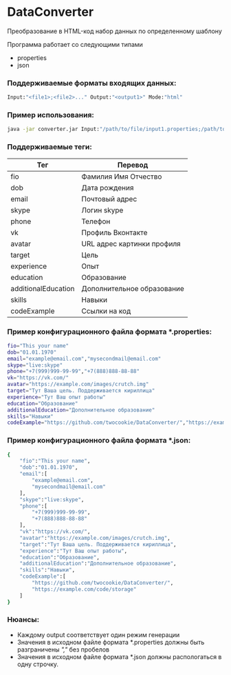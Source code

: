 # DataConverter

Преобразование в HTML-код набор данных по определенному шаблону

Программа работает со следующими типами

  - properties
  - json

### Поддерживаемые форматы входящих данных:

```sh
Input:"<file1>;<file2>..." Output:"<output1>" Mode:"html"
```
### Пример использования:

```sh
java -jar converter.jar Input:"/path/to/file/input1.properties;/path/to/file/input2.json" Output:"/path/to/input" Mode:"html"
```

### Поддерживаемые теги:

| Тег | Перевод |
| ------ | ------ |
|fio|Фамилия Имя Отчество|
|dob|Дата рождения|
|email|Почтовый адрес|
|skype|Логин skype|
|phone|Телефон|
|vk|Профиль Вконтакте|
|avatar|URL адрес картинки профиля|
|target|Цель|
|experience|Опыт|
|education|Образование|
|additionalEducation|Дополнительное образование|
|skills|Навыки|
|codeExample|Ссылки на код|

### Пример конфигурационного файла формата *.properties:

```sh
fio="This your name"
dob="01.01.1970"
email="example@email.com","mysecondmail@email.com"
skype="live:skype"
phone="+7(999)999-99-99","+7(888)888-88-88"
vk="https://vk.com/"
avatar="https://example.com/images/crutch.img"
target="Тут Ваша цель. Поддерживается кириллица"
experience="Тут Ваш опыт работы"
education="Образование"
additionalEducation="Дополнительное образование"
skills="Навыки"
codeExample="https://github.com/twocookie/DataConverter/","https://example.com/code/storage"
```

### Пример конфигурационного файла формата *.json:

```sh
{
    "fio":"This your name",
    "dob":"01.01.1970",
    "email":[
        "example@email.com",
        "mysecondmail@email.com"
    ],
    "skype":"live:skype",
    "phone":[
        "+7(999)999-99-99",
        "+7(888)888-88-88"
    ],
    "vk":"https://vk.com/",
    "avatar":"https://example.com/images/crutch.img",
    "target":"Тут Ваша цель. Поддерживается кириллица",
    "experience":"Тут Ваш опыт работы",
    "education":"Образование",
    "additionalEducation":"Дополнительное образование",
    "skills":"Навыки",
    "codeExample":[
        "https://github.com/twocookie/DataConverter/",
        "https://example.com/code/storage"
    ]
}
```

### Нюансы:
  - Каждому output соответствует один режим генерации
  - Значения в исходном файле формата *.properties должны быть разграничены *","* без пробелов
  - Значения в исходном файле формата *.json должны распологаться в одну строчку. 
